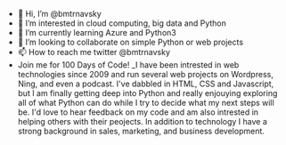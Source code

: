 - 👋 Hi, I’m @bmtrnavsky
- 👀 I’m interested in cloud computing, big data and Python
- 🌱 I’m currently learning Azure and Python3
- 💞️ I’m looking to collaborate on simple Python or web projects 
- 📫 How to reach me twitter @bmtrnavsky
- Join me for 100 Days of Code! 
_I have been intrested in web technologies since 2009 and run several web projects on Wordpress, Ning, and even a podcast. I've dabbled in HTML, CSS and Javascript, but I am finally getting deep into Python and really enjouying exploring all of what Python can do while I try to decide what my next steps will be. I'd love to hear feedback on my code and am also intrested in helping others with their peojects. In addition to technology I have a strong background in sales, marketing, and business development.  
<!---
bmtrnavsky/bmtrnavsky is a ✨ special ✨ repository because its `README.md` (this file) appears on your GitHub profile.
You can click the Preview link to take a look at your changes.
--->
